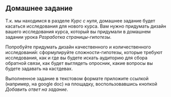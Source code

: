 ## Домашнее задание 

Т.к. мы находимся в разделе *Курс с нуля*, домашнее задание будет касаться исследования для нового курса. Вам нужно придумать дизайн вашего исследования курса, который вы придумали в домашнем задании урока *Разработка страницы-гипотезы*.

Попробуйте придумать дизайн качественного и количественного исследований: сформулируйте сложности-гипотезы, которые требуют исследования, как и где вы будете искать аудиторию для сбора обратной связи, как будет выглядеть опросник, какие вопросы вы будете задавать на кастдевах. 

Выполненное задание в текстовом формате приложите ссылкой (например, на google doc) на площадку, воспользовавшись кнопкой *Добавить ответ на задание*.